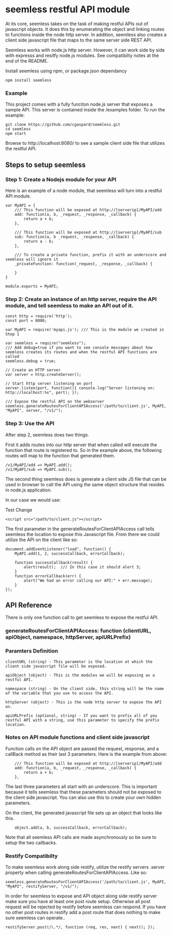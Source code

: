 seemless restful API module
============
At its core, seemless takes on the task of making restful APIs out of javascript objects.   It does this by enumerating the object and linking routes to functions inside the node http server.  In addition, seemless also creates a client side javascript file that maps to the same server side REST API.

Seemless works with node.js http server.  However, it can work side by side with expresss and resitfy node.js modules.   See compatibilty notes at the end of the README.

Install seemless using npm, or package.json dependancy
```
npm install seemless
```

### Example

This project comes with a fully funciton node.js server that exposes a sample API.   This server is contained inside the /examples folder.   To run the example:

```
git clone https://github.com/cgaspard/seemless.git
cd seemless
npm start
```

Browse to http://localhost:8080/ to see a sample client side file that utilizes the restful API.

## Steps to setup seemless

### Step 1: Create a Nodejs module for your API

Here is an example of a node module, that seemless will turn into a restful API module.

```
var MyAPI = {
    /// This function will be exposed at http://[serverip]/MyAPI/add
    add: function(a, b, _request, _response, _callback) {
        return a + b;
    },

    /// This function will be exposed at http://[serverip]/MyAPI/sub
    sub: function(a, b _request, _response, _callback) {
        return a - b;
    },

    /// To create a private function, prefix it with an underscore and seemless will ignore it
    _privateFunction: function(_request, _response, _callback) {

    }
}

module.exports = MyAPI;
```

### Step 2: Create an instance of an http server, require the API module, and tell seemless to make an API out of it.

```
const http = require('http');
const port = 8080;

var MyAPI = require('myapi.js'); /// This is the module we created in Step 1

var seemless = require("seemless");
/// Add debug=true if you want to see console messages about how seemless creates its routes and when the restful API functions are called
seemless.debug = true;  

// Create an HTTP server
var server = http.createServer();

// Start http server listening on port
server.listen(port, function(){ console.log("Server listening on: http://localhost:%s", port); });

/// Expose the restful API on the webserver
seemless.generateRoutesForClientAPIAccess('/path/to/client.js', MyAPI, "MyAPI", server, "/v1/");
```

### Step 3: Use the API

After step 2, seemless does two things.   

First it adds routes into our http server that when called will execute the function that route is registered to.   So in the example above, the following routes will map to the function that generated them.

```
/v1/MyAPI/add => MyAPI.add();
/v1/MyAPI/sub => MyAPI.sub();
```

The second thing seemless does is generate a client side JS file that can be used in browser to call the API using the same object structure that resides in node.js application. 

In our case we would use:

Test Change

```
<script src="/path/to/client.js"></script>
```

The first parameter in the generateRoutesForClientAPIAccess call tells seemless the location to expose this Javascript file.  From there we could utilize the API on the client like so:

```
document.addEventListener("load", function() {
    MyAPI.add(1, 2, successCallback, errorCallback);

    function successCallback(result) {
        alert(result);  /// In this case it should alert 3;
    }
    function errorCallback(err) {
        alert("We had an error calling our API:" + err.message);
    }
});
```

## API Reference

There is only one function call to get seemless to expose the restful API.

### generateRoutesForClientAPIAccess: function (clientURL, apiObject, namespace, httpServer, apiURLPrefix)

### Paramters Definition

    clientURL (string) - This parameter is the location at which the client side javascript file will be exposed.

    apiObject (object) - This is the modules we will be exposing as a restful API.

    namespace (string) - On the client side, this string will be the name of the variable that you use to access the API.

    httpServer (object) - This is the node http server to expose the API on.

    apiURLPrefix (optional, string) - If you want to prefix all of you restful API with a string, use this parameter to specify the prefix location.

### Notes on API module functions and client side javascript

Function calls on the API object are passed the request, response, and a callBack method as their last 3 parameters. 
Here is the example from above:

```
    /// This function will be exposed at http://[serverip]/MyAPI/add
    add: function(a, b, _request, _response, _callback) {
        return a + b;
    },
```

The last three parameters all start with an underscore.   This is important because it tells seemless that these parameters should not be exposed to the client side javascript.  You can also use this to create your own hidden parameters.

On the client, the generated javascript file sets up an object that looks like this.

```
    object.add(a, b, successCallback, errorCallback);
```

Note that all seemless API calls are made asynchronously so be sure to setup the two callbacks.

### Restify Compatibilty

To make seemless work along side restify, utilize the restify servers .server property when calling generateRoutesForClientAPIAccess.  Like so:

```
seemless.generateRoutesForClientAPIAccess('/path/to/client.js', MyAPI, "MyAPI", restifyServer, "/v1/");
```

In order for seemless to expose and API object along side restify server make sure you have at least one post route setup.  Otherwise all post request will be rejected by restify before seemless can respond.  If you have no other post routes in restify add a post route that does nothing to make sure seemless can operate..

``` 
restifyServer.post(/\.*/, function (req, res, next) { next(); });
```

